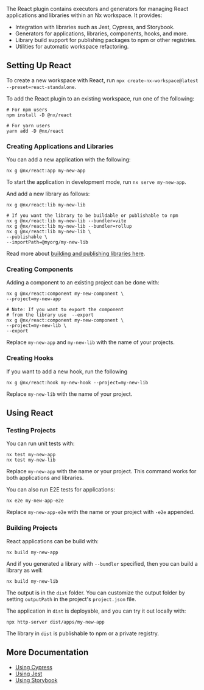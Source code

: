 The React plugin contains executors and generators for managing React applications and libraries within an Nx workspace.
It provides:

- Integration with libraries such as Jest, Cypress, and Storybook.
- Generators for applications, libraries, components, hooks, and more.
- Library build support for publishing packages to npm or other registries.
- Utilities for automatic workspace refactoring.

## Setting Up React

To create a new workspace with React, run `npx create-nx-workspace@latest --preset=react-standalone`.

To add the React plugin to an existing workspace, run one of the following:

```shell
# For npm users
npm install -D @nx/react

# For yarn users
yarn add -D @nx/react
```

### Creating Applications and Libraries

You can add a new application with the following:

```shell
nx g @nx/react:app my-new-app
```

To start the application in development mode, run `nx serve my-new-app`.

And add a new library as follows:

```shell
nx g @nx/react:lib my-new-lib

# If you want the library to be buildable or publishable to npm
nx g @nx/react:lib my-new-lib --bundler=vite
nx g @nx/react:lib my-new-lib --bundler=rollup
nx g @nx/react:lib my-new-lib \
--publishable \
--importPath=@myorg/my-new-lib
```

Read more about [building and publishing libraries here](/concepts/more-concepts/buildable-and-publishable-libraries).

### Creating Components

Adding a component to an existing project can be done with:

```shell
nx g @nx/react:component my-new-component \
--project=my-new-app

# Note: If you want to export the component
# from the library use  --export
nx g @nx/react:component my-new-component \
--project=my-new-lib \
--export
```

Replace `my-new-app` and `my-new-lib` with the name of your projects.

### Creating Hooks

If you want to add a new hook, run the following

```shell
nx g @nx/react:hook my-new-hook --project=my-new-lib
```

Replace `my-new-lib` with the name of your project.

## Using React

### Testing Projects

You can run unit tests with:

```shell
nx test my-new-app
nx test my-new-lib
```

Replace `my-new-app` with the name or your project. This command works for both applications and libraries.

You can also run E2E tests for applications:

```shell
nx e2e my-new-app-e2e
```

Replace `my-new-app-e2e` with the name or your project with `-e2e` appended.

### Building Projects

React applications can be build with:

```shell
nx build my-new-app
```

And if you generated a library with `--bundler` specified, then you can build a library as well:

```shell
nx build my-new-lib
```

The output is in the `dist` folder. You can customize the output folder by setting `outputPath` in the
project's `project.json` file.

The application in `dist` is deployable, and you can try it out locally with:

```shell
npx http-server dist/apps/my-new-app
```

The library in `dist` is publishable to npm or a private registry.

## More Documentation

- [Using Cypress](/packages/cypress)
- [Using Jest](/packages/jest)
- [Using Storybook](/recipes/storybook/overview-react)
